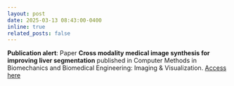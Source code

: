 ```yaml
---
layout: post
date: 2025-03-13 08:43:00-0400
inline: true
related_posts: false
---
```


**Publication alert**: Paper **Cross modality medical image synthesis for improving liver segmentation** published in Computer Methods in Biomechanics and Biomedical Engineering: Imaging & Visualization. [Access here](https://www.tandfonline.com/doi/full/10.1080/21681163.2025.2476702)

